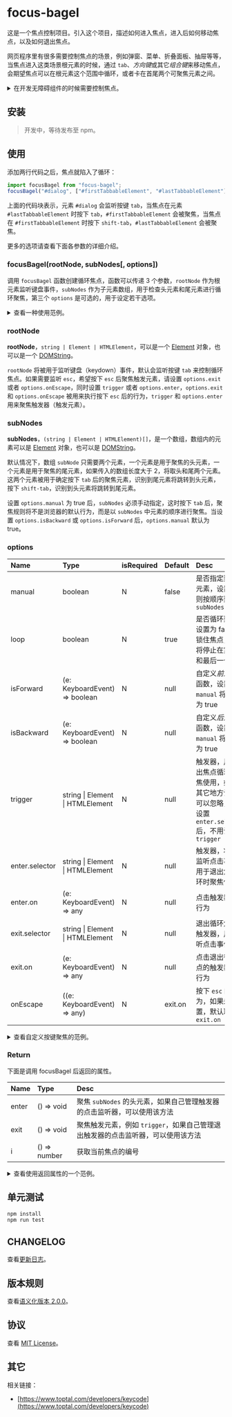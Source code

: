 # focus-bagel

这是一个焦点控制项目。引入这个项目，描述如何进入焦点，进入后如何移动焦点，以及如何退出焦点。

<!-- ```
enter-trigger -> cover-container -> sub-items -> exit-trigger
``` -->

网页程序里有很多需要控制焦点的场景，例如弹窗、菜单、折叠面板、抽屉等等，当焦点进入这类场景根元素的时候，通过 `tab`、*方向键*或其它*组合键*来移动焦点，会期望焦点可以在根元素这个范围中循环，或者卡在首尾两个可聚焦元素之间。

<details>
<summary>在开发无障碍组件的时候需要控制焦点。</summary>
例如开发一个模态对话框，对话框的背景应该对所有用户隐藏，对于鼠标用户，鼠标不能访问背景元素，对于键盘用户，键盘不能访问背景元素，对于使用辅助设备的用户，辅助设备也不能访问背景元素。这个仓库可以控制键盘焦点在对话框中循环，避免聚焦到背景元素上。
</details>

## 安装

> 开发中，等待发布至 npm。

## 使用

添加两行代码之后，焦点就陷入了循环：
```javascript
import focusBagel from "focus-bagel";
focusBagel("#dialog", ["#firstTabbableElement", "#lastTabbableElement"]);
```

上面的代码块表示，元素 `#dialog` 会监听按键 `tab`，当焦点在元素 `#lastTabbableElement` 时按下 `tab`，`#firstTabbableElement` 会被聚焦，当焦点在 `#firstTabbableElement` 时按下 `shift-tab`，`#lastTabbableElement` 会被聚焦。

更多的选项请查看下面各参数的详细介绍。

### focusBagel(rootNode, subNodes[, options])

调用 `focusBagel` 函数创建循环焦点，函数可以传递 3 个参数，`rootNode` 作为根元素监听键盘事件，`subNodes` 作为子元素数组，用于检查头元素和尾元素进行循环聚焦，第三个 `options` 是可选的，用于设定若干选项。

<details>
<summary>
查看一种使用范例。
</summary>

```javascript
import focusBagel from "focus-bagel"; // esm 方式引入
// const focusBagel = require("focus-bagel"); // cjs 方式引入

/** 循环焦点的根元素，对话框 */
const dialog = document.getElementById("root");
focusBagel(dialog, ["#head", "#tail"], {
  enter: {
    /** 触发器的选择器字符串，例如“打开”按钮 */
    selector: "#open",
    /** 点击 #open 后的行为 */
    on() {
      dialog.classList.add("opened");
      dialog.classList.remove("closed");
    },
  },
  exit: {
    /** 退出循环焦点的触发器，例如“返回”按钮 */
    selector: "#close",
    /** 点击 #close 后的行为 */
    on() {
      dialog.classList.add("closed");
      dialog.classList.remove("opened");
    },
  }
});
```

您也可以进入[范例文件夹](./examples/run-start/)，通过运行范例文件夹，进行本地预览：

```bash
npm i
npm run start
```

</details>

### rootNode

**rootNode**，`string | Element | HTMLElement`，可以是一个 [Element](https://developer.mozilla.org/zh-CN/docs/Web/API/Element) 对象，也可以是一个 [DOMString](https://developer.mozilla.org/zh-CN/docs/Web/JavaScript/Reference/Global_Objects/String)。

`rootNode` 将被用于监听键盘（keydown）事件，默认会监听按键 `tab` 来控制循环焦点。如果需要监听 `esc`，希望按下 `esc` 后聚焦触发元素，请设置 `options.exit` 或者 `options.onEscape`，同时设置 `trigger` 或者 `options.enter`，`options.exit` 和 `options.onEscape` 被用来执行按下 `esc` 后的行为，`trigger` 和 `options.enter` 用来聚焦触发器（触发元素）。

### subNodes

**subNodes**，`(string | Element | HTMLElement)[]`，是一个数组，数组内的元素可以是 [Element](https://developer.mozilla.org/zh-CN/docs/Web/API/Element) 对象，也可以是 [DOMString](https://developer.mozilla.org/zh-CN/docs/Web/JavaScript/Reference/Global_Objects/String)。

默认情况下，数组 `subNode` 只需要两个元素，一个元素是用于聚焦的头元素，一个元素是用于聚焦的尾元素，如果传入的数组长度大于 2，将取头和尾两个元素。这两个元素被用于确定按下 `tab` 后的聚焦元素，识别到尾元素将跳转到头元素，按下 `shift-tab`，识别到头元素将跳转到尾元素。

设置 `options.manual` 为 true 后，`subNodes` 必须手动指定，这时按下 `tab` 后，聚焦规则将不是浏览器的默认行为，而是以 `subNodes` 中元素的顺序进行聚焦。当设置 `options.isBackward` 或 `options.isForward` 后，`options.manual` 默认为 true。

### options

| Name | Type | isRequired | Default | Desc |
|:--|:--|:--|:--|:--|
| manual | boolean | N | false | 是否指定聚焦的元素，设置 true 则按顺序聚焦 `subNodes` |
| loop | boolean | N | true | 是否循环聚焦，设置为 false，锁住焦点，焦点将停止在第一个和最后一个元素 |
| isForward | (e: KeyboardEvent) => boolean | N | null | 自定义*前进*焦点函数，设置后，`manual` 将默认为 true |
| isBackward | (e: KeyboardEvent) => boolean | N | null | 自定义*后退*焦点函数，设置后，`manual` 将默认为 true |
| trigger | string \| Element \| HTMLElement | N | null | 触发器，用于退出焦点循环时聚焦使用，如果在其它地方设置，可以忽略，例如设置 `enter.selector` 后，不用设置 `trigger` |
| enter.selector | string \| Element \| HTMLElement | N | null | 触发器，将用于监听点击事件，用于退出焦点循环时聚焦使用 |
| enter.on | (e: KeyboardEvent) => any | N | null | 点击触发器后的行为 |
| exit.selector | string \| Element \| HTMLElement | N | null | 退出循环焦点的触发器，用于监听点击事件 |
| exit.on | (e: KeyboardEvent) => any | N | null | 点击退出循环焦点的触发器后的行为 |
| onEscape | ((e: KeyboardEvent) => any) | N | exit.on | 按下 `esc` 的行为，如果未设置，默认取 `exit.on` |

<details>
<summary>
查看自定义按键聚焦的范例。
</summary>

下面的代码演示了使用 `→`、`↓` 和 `ctrl-n` 完成前进焦点，使用 `←`、`↑` 和 `ctrl-p` 完成后退焦点：
```javascript
import focusBagel from "focus-bagel";

const dialog = document.getElementById("dialog");

const isForward = e => (
  (e.ctrlKey && e.key === "n") ||
  e.key === "ArrowRight" ||
  e.key === "ArrowDown");

const isBackward = e => (
  (e.ctrlKey && e.key === "p") ||
  e.key === "ArrowTop" ||
  e.key === "ArrowLeft");

focusBagel(dialog, ["#head", "#second", "#tail"], {
  enter: {
    selector: "#open",
    on() {
      dialog.classList.add("openedDialog");
      dialog.classList.remove("closedDialog");
    },
  },
  exit: {
    selector: "#close",
    on() {
      dialog.classList.remove("openedDialog");
      dialog.classList.add("closedDialog");
    },
  },
  isForward, // <----- 自定义*前进*焦点的配置项
  isBackward, // <---- 自定义*后退*焦点的配置项
});
```

</details>

### Return

下面是调用 focusBagel 后返回的属性。

| Name | Type | Desc |
|:--|:--|:--|
| enter | () => void | 聚焦 `subNodes` 的头元素，如果自己管理触发器的点击监听器，可以使用该方法 |
| exit | () => void | 聚焦触发元素，例如 `trigger`，如果自己管理退出触发器的点击监听器，可以使用该方法 |
| i | () => number | 获取当前焦点的编号 |

<details>
<summary>
查看使用返回属性的一个范例。
</summary>

```javascript
import focusBagel from "focus-bagel";

const dialog = document.getElementById("dialog");
const openBtn = document.getElementById("#open");
const closeBtn = document.getElementById("#close");

const focusBagel = focusBagel(dialog, ["#head", "#tail"]);

openBtn.addEventListener("click", e => {
  dialog.classList.add("openedDialog");
  dialog.classList.remove("closedDialog");
  focusBagel.enter(); // 聚焦 #head
})

closeBtn.addEventListener("click", e => {
  dialog.classList.remove("openedDialog");
  dialog.classList.add("closedDialog");
  focusBagel.exit(); // 聚焦 #dialog
})
```

</details>

## 单元测试

```bash
npm install
npm run test
```

## CHANGELOG

查看[更新日志](./CHANGELOG.md)。

## 版本规则

查看[语义化版本 2.0.0](https://semver.org/lang/zh-CN/)。

## 协议

查看 [MIT License](./LICENSE)。

## 其它

相关链接：
- [https://www.toptal.com/developers/keycode](https://www.toptal.com/developers/keycode)